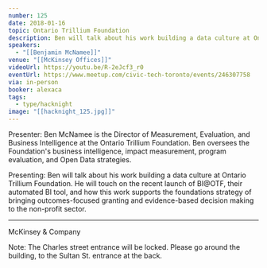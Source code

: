```yaml
---
number: 125
date: 2018-01-16
topic: Ontario Trillium Foundation
description: Ben will talk about his work building a data culture at Ontario Trillium Foundation. He will touch on the recent launch of BI@OTF, their automated BI tool, and how this work supports the foundations strategy of bringing outcomes-focused granting and evidence-based decision making to the non-profit sector.
speakers:
  - "[[Benjamin McNamee]]"
venue: "[[McKinsey Offices]]"
videoUrl: https://youtu.be/R-2eJcf3_r0
eventUrl: https://www.meetup.com/civic-tech-toronto/events/246307758
via: in-person
booker: alexaca
tags:
  - type/hacknight
image: "[[hacknight_125.jpg]]"
---
```


Presenter: Ben McNamee is the Director of Measurement, Evaluation, and Business Intelligence at the Ontario Trillium Foundation. Ben oversees the Foundation's business intelligence, impact measurement, program evaluation, and Open Data strategies.

Presenting: Ben will talk about his work building a data culture at Ontario Trillium Foundation. He will touch on the recent launch of BI@OTF, their automated BI tool, and how this work supports the foundations strategy of bringing outcomes-focused granting and evidence-based decision making to the non-profit sector.

***
McKinsey & Company

Note: The Charles street entrance will be locked. Please go around the building, to the Sultan St. entrance at the back.

